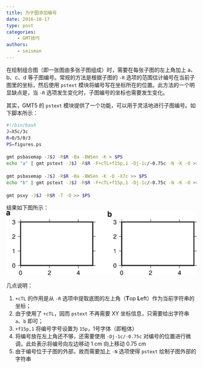 ```yaml
---
title: 为子图添加编号
date: 2016-10-17
type: post
categories:
    - GMT技巧
authors:
    - seisman
---
```


在绘制组合图（即一张图由多张子图组成）时，需要在每张子图的左上角加上 a、b、c、d 等子图编号。常规的方法是根据子图的 `-R` 选项的范围估计编号在当前子图里的坐标，然后使用 `pstext` 模块将编号写在坐标所在的位置。此方法的一个明显缺点是，当 `-R` 选项发生变化时，子图编号的坐标也需要发生变化。

其实，GMT5 的 `pstext` 模块提供了一个功能，可以用于灵活地进行子图编号。如下脚本所示：

``` bash
#!/bin/bash
J=X5c/3c
R=0/5/0/3
PS=figures.ps

gmt psbasemap -J$J -R$R -Ba -BWSen -K > $PS
echo "a" | gmt pstext -J$J -R$R -F+cTL+f15p,1 -Dj-1c/-0.75c -N -K -O >> $PS

gmt psbasemap -J$J -R$R -Ba -BWSen -K -O -X7c >> $PS
echo "b" | gmt pstext -J$J -R$R -F+cTL+f15p,1 -Dj-1c/-0.75c -N -K -O >> $PS

gmt psxy -J$J -R$R -T -O >> $PS
```

结果如下图所示：
![子图编号](numbering-subfigures.png)

几点说明：

1. `+cTL` 的作用是从 `-R` 选项中提取底图的左上角（**T**op **L**eft）作为当前字符串的坐标；
2. 由于使用了 `+cTL`，因而 `pstext` 不再需要 XY 坐标信息，只需要给出字符串 `a`、`b` 即可；
3. `+f15p,1` 将编号字号设置为 `15p`，1号字体（即粗体）
4. 将编号放在左上角还不够，还需要使用 `-Dj-1c/-0.75c` 对编号的位置进行微调，此处表示将编号向左边移动 1 cm 向上移动 0.75 cm
5. 由于编号位于子图的外部，故而需要加上 `-N` 选项使得 `pstext` 绘制子图外部的字符串
